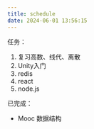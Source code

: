 ```yaml
---
title: schedule
date: 2024-06-01 13:56:15
---
```


任务：
1. 复习高数、线代、离散
2. Unity入门
3. redis
4. react
5. node.js

已完成：
 - Mooc 数据结构